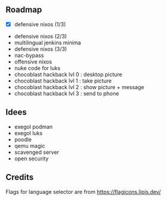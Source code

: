 ## Roadmap

- [x] defensive nixos (1/3)
- defensive nixos (2/3)
- multilingual jenkins minima
- defensive nixos (3/3)
- nac-bypass
- offensive nixos
- nuke code for luks
- chocoblast hackback lvl 0 : desktop picture
- chocoblast hackback lvl 1 : take picture
- chocoblast hackback lvl 2 : show picture + message
- chocoblast hackback lvl 3 : send to phone

## Idees

- exegol podman
- exegol luks
- poodle
- qemu magic
- scavenged server
- open security

## Credits

Flags for language selector are from https://flagicons.lipis.dev/
